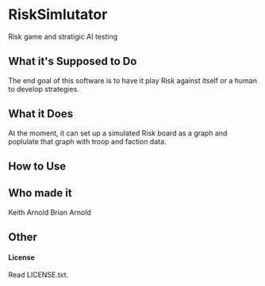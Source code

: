 # RiskSimlutator
Risk game and stratigic AI testing

## What it's Supposed to Do

The end goal of this software is to have it play Risk against itself or a human to develop strategies.

## What it Does

At the moment, it can set up a simulated Risk board as a graph and poplulate that graph with troop and faction data.

## How to Use

## Who made it

Keith Arnold
Brian Arnold

## Other

#### License
Read LICENSE.txt.


